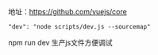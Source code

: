 地址：https://github.com/vuejs/core
```
"dev": "node scripts/dev.js --sourcemap"
```
npm run dev 生产js文件方便调试